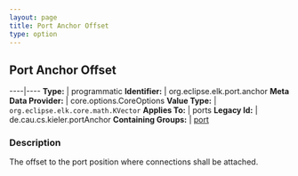 ```yaml
---
layout: page
title: Port Anchor Offset
type: option
---
```

## Port Anchor Offset

----|----
**Type:** | programmatic
**Identifier:** | org.eclipse.elk.port.anchor
**Meta Data Provider:** | core.options.CoreOptions
**Value Type:** | `org.eclipse.elk.core.math.KVector`
**Applies To:** | ports
**Legacy Id:** | de.cau.cs.kieler.portAnchor
**Containing Groups:** | [port](org-eclipse-elk-port)

### Description

The offset to the port position where connections shall be attached.
